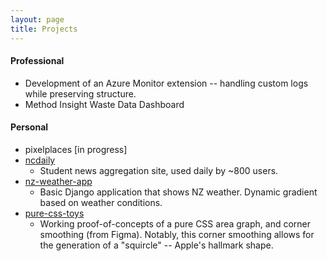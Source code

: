 ```yaml
---
layout: page
title: Projects
---
```


#### Professional
* Development of an Azure Monitor extension -- handling custom logs while preserving structure.
* Method Insight Waste Data Dashboard

#### Personal
* pixelplaces [in progress]
* [ncdaily](https://ncdaily.newlands.school.nz/)
  * Student news aggregation site, used daily by ~800 users.
* [nz-weather-app](https://github.com/brandiny/nz-weather/tree/main)
  * Basic Django application that shows NZ weather. Dynamic gradient based on weather conditions.
* [pure-css-toys](https://brandiny.github.io/pure_css_smoothed_corners/)
  * Working proof-of-concepts of a pure CSS area graph, and corner smoothing (from Figma). Notably, this corner smoothing allows for the generation of a "squircle" -- Apple's hallmark shape.